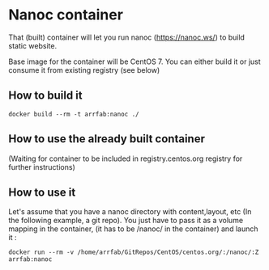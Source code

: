 # Nanoc container
That (built) container will let you run nanoc (https://nanoc.ws/) to build static website.

Base image for the container will be CentOS 7. You can either build it or just consume it from existing registry (see below)

## How to build it
```
docker build --rm -t arrfab:nanoc ./
```

## How to use the already built container
 (Waiting for container to be included in registry.centos.org registry for further instructions)


## How to use it
Let's assume that you have a nanoc directory with content,layout, etc (In the following example, a git repo). 
You just have to pass it as a volume mapping in the container, (it has to be /nanoc/ in the container) and launch it :
```
docker run --rm -v /home/arrfab/GitRepos/CentOS/centos.org/:/nanoc/:Z arrfab:nanoc
```
